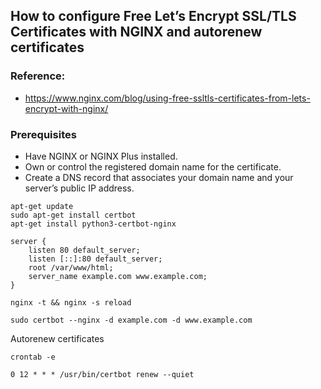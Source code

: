 ## How to configure Free Let’s Encrypt SSL/TLS Certificates with NGINX and autorenew certificates

### Reference:
* https://www.nginx.com/blog/using-free-ssltls-certificates-from-lets-encrypt-with-nginx/

### Prerequisites
* Have NGINX or NGINX Plus installed.
* Own or control the registered domain name for the certificate.
* Create a DNS record that associates your domain name and your server’s public IP address.


```
apt-get update
sudo apt-get install certbot
apt-get install python3-certbot-nginx
```

```
server {
    listen 80 default_server;
    listen [::]:80 default_server;
    root /var/www/html;
    server_name example.com www.example.com;
}
```

```
nginx -t && nginx -s reload
```

```
sudo certbot --nginx -d example.com -d www.example.com
```

Autorenew certificates
```
crontab -e
```

```
0 12 * * * /usr/bin/certbot renew --quiet
```
